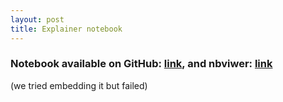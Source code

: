 ```yaml
---
layout: post
title: Explainer notebook
---
```


### Notebook available on GitHub: [link](https://github.com/michallehwark/socialdata/blob/master/project/FinalProject.ipynb), and nbviwer: [link](https://nbviewer.org/github/michallehwark/socialdata/blob/master/project/FinalProject.ipynb)
(we tried embedding it but failed)